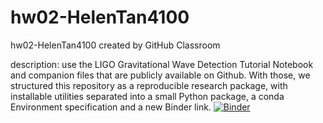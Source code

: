# hw02-HelenTan4100
hw02-HelenTan4100 created by GitHub Classroom

description: use the LIGO Gravitational Wave Detection Tutorial Notebook and companion files that are publicly available on Github. With those, we structured this repository as a reproducible research package, with installable utilities separated into a small Python package, a conda Environment specification and a new Binder link.
[![Binder](https://mybinder.org/badge_logo.svg)](https://mybinder.org/v2/gh/UCB-stat-159-s23/hw02-HelenTan4100/main?urlpath=https%3A%2F%2Fgithub.com%2FUCB-stat-159-s23%2Fhw02-HelenTan4100%2Fblob%2Fmain%2FLOSC_Event_tutorial.ipynb)
